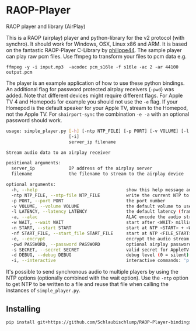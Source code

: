 # RAOP-Player

RAOP player and library (AirPlay)

This is a RAOP (airplay) player and python-library for the v2 protocol (with synchro). It should work for Windows, OSX, Linux x86 and ARM. It is based on the fantastic RAOP-Player C-Library by [philippe44](https://github.com/philippe44).
The sample player can play raw pcm files. Use ffmpeg to transform your files to pcm data e.g.

```shell
ffmpeg -y -i input.mp3  -acodec pcm_s16le -f s16le -ac 2 -ar 44100 output.pcm
```

The player is an example application of how to use these python bindings. An additional flag for password protected airplay receivers (`-pwd`) was added. Note that different devices might require different flags. For Apple TV 4 and Homepods for example you should not use the `-e` flag. If your Homepod is the default speaker for your Apple TV, stream to the Homepod, not the Apple TV. For `shairport-sync` the combination `-e -a` with an optional password should work.

```sh
usage: simple_player.py [-h] [-ntp NTP_FILE] [-p PORT] [-v VOLUME] [-l LATENCY] [-a] [-w WAIT] [-n START] [-nf START_FILE] [-e] [-pwd PASSWORD] [-s SECRET] [-d DEBUG]
                        [-i]
                        server_ip filename

Stream audio data to an airplay receiver

positional arguments:
  server_ip             IP address of the airplay server
  filename              the filename to stream to the airplay device

optional arguments:
  -h, --help                                  show this help message and exit
  -ntp NTP_FILE, --ntp-file NTP_FILE          write the current NTP to <NTP_FILE> and exit
  -p PORT, --port PORT                        the port number
  -v VOLUME, --volume VOLUME                  the default volume to use
  -l LATENCY, --latency LATENCY               the default latency (frames) to use
  -a, --alac                                  ALAC encode the audio stream
  -w WAIT, --wait WAIT                        start after <WAIT> milliseconds
  -n START, --start START                     start at NTP <START> + <WAIT>
  -nf START_FILE, --start_file START_FILE     start at NTP <FILE_START> + <WAIT>
  -e, --encrypt                               encrypt the audio stream
  -pwd PASSWORD, --password PASSWORD          optional airplay password of the receiver
  -s SECRET, --secret SECRET                  valid secret for AppleTV
  -d DEBUG, --debug DEBUG                     debug level (0 = silent)
  -i, --interactive                           interactive commands: 'p'=pause, 'r'=(re)start, 's'=stop, 'q'=exit'
```

It's possible to send synchronous audio to multiple players by using the NTP options (optionally combined with the wait option). Use the `-ntp` option to get NTP to be written to a file and reuse that file when calling the instances of `simple_player.py`.

## Installing

```sh
pip install git+https://github.com/Schlaubischlump/RAOP-Player-bindings
```

